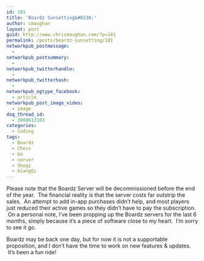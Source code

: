 ```yaml
---
id: 181
title: 'Boardz Sunsetting&#8230;'
author: cmaughan
layout: post
guid: http://www.chrismaughan.com/?p=181
permalink: /posts/boardz-sunsetting/181
networkpub_postmessage:
  - 
networkpub_postsummary:
  - 
networkpub_twitterhandle:
  - 
networkpub_twitterhash:
  - 
networkpub_ogtype_facebook:
  - article
networkpub_post_image_video:
  - image
dsq_thread_id:
  - 3008613103
categories:
  - Coding
tags:
  - Boardz
  - Chess
  - Go
  - server
  - Shogi
  - XiangQi
---
```

Please note that the Boardz Server will be decommissioned before the end of the year.  The financial reality is that the server costs far outstrip the sales.  An attempt to add in-app purchases didn’t help, and most players just reduced their active games so they didn’t have to pay the subscription.  On a personal note, I’ve been propping up the Boardz servers for the last 6 months, simply because it’s a piece of software close to my heart.  I’m sorry to see it go.

Boardz may be back one day, but for now it is not a supportable proposition, and I don’t have the time to work on new features & updates.  It’s been a fun ride!